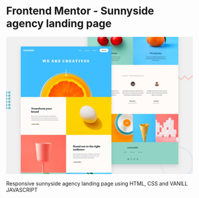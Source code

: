 # Frontend Mentor - Sunnyside agency landing page

![Design preview for the Sunnyside agency landing page coding challenge](./design/desktop-preview.jpg)

Responsive sunnyside agency landing page using HTML, CSS and VANILL JAVASCRIPT
